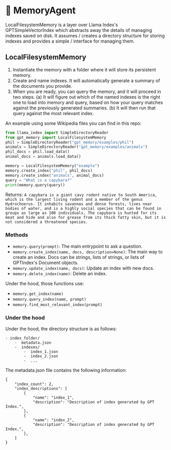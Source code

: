 # 🧠 MemoryAgent

LocalFilesystemMemory is a layer over Llama Index's GPTSimpleVectorIndex which
abstracts away the details of managing indexes saved on disk. It assumes /
creates a directory structure for storing indexes and provides a simple /
interface for managing them.

## LocalFilesystemMemory

1. Instantiate the memory with a folder where it will store its persistent memory.
2. Create and name indexes. It will automatically generate a summary of the documents you provide.
3. When you are ready, you can query the memory, and it will proceed in two steps. (a) It will figure out which of the named indexes is the right one to load into memory and query, based on how your query matches against the previously generated summaries. (b) It will then run that query against the most relevant index.

An example using some Wikipedia files you can find in this repo:

```python
from llama_index import SimpleDirectoryReader
from gpt_memory import LocalFilesystemMemory
phil = SimpleDirectoryReader("gpt_memory/examples/phil")
animals = SimpleDirectoryReader("gpt_memory/examples/animals")
phil_docs = phil.load_data()
animal_docs = animals.load_data()

memory = LocalFilesystemMemory("example")
memory.create_index("phil", phil_docs)
memory.create_index("animals", animal_docs)
query = "What is a capybara?"
print(memory.query(query))
```

Returns: ```A capybara is a giant cavy rodent native to South America, which is the largest living rodent and a member of the genus Hydrochoerus. It inhabits savannas and dense forests, lives near bodies of water, and is a highly social species that can be found in groups as large as 100 individuals. The capybara is hunted for its meat and hide and also for grease from its thick fatty skin, but it is not considered a threatened species.```

### Methods

- ```memory.query(prompt)```: The main entrypoint to ask a question.
- ```memory.create_index(name, docs, description=None)```: The main way to create an index. Docs can be strings, lists of strings, or lists of GPTIndex's Document objects.
- ```memory.update_index(name, docs)```: Update an index with new docs.
- ```memory.delete_index(name)```: Delete an index.

Under the hood, those functions use:
- ```memory.get_index(name)```
- ```memory.query_index(name, prompt)```
- ```memory.find_most_relevant_index(prompt)```


### Under the hood
Under the hood, the directory structure is as follows:
```
- index_folder/
    -  metadata.json
    -  indexes/
        -  index_1.json
        -  index_2.json
        -  ...
```

The metadata.json file contains the following information:

```
{
    "index_count": 2,
    "index_descriptions": [
        {
            "name": "index_1",
            "description": "Description of index generated by GPT Index.",
        },
        {
            "name": "index_2",
            "description": "Description of index generated by GPT Index.",
        },
    ]
}
```


